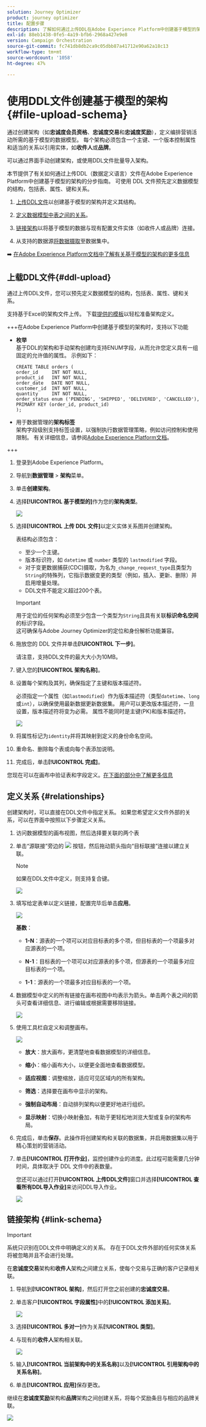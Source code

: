 ```yaml
---
solution: Journey Optimizer
product: journey optimizer
title: 配置步骤
description: 了解如何通过上传DDL在Adobe Experience Platform中创建基于模型的架构
exl-id: 88eb1438-0fe5-4a19-bfb6-2968a427e9e8
version: Campaign Orchestration
source-git-commit: fc741db8db2ca9c05dbb87a41712e90a62a18c13
workflow-type: tm+mt
source-wordcount: '1058'
ht-degree: 47%

---
```



# 使用DDL文件创建基于模型的架构 {#file-upload-schema}

通过创建架构（如&#x200B;**忠诚度会员资格**、**忠诚度交易**&#x200B;和&#x200B;**忠诚度奖励**），定义编排营销活动所需的基于模型的数据模型。 每个架构必须包含一个主键、一个版本控制属性和适当的关系以引用实体，如&#x200B;**收件人**&#x200B;或&#x200B;**品牌**。

可以通过界面手动创建架构，或使用DDL文件批量导入架构。

本节提供了有关如何通过上传DDL（数据定义语言）文件在Adobe Experience Platform中创建基于模型的架构的分步指南。 可使用 DDL 文件预先定义数据模型的结构，包括表、属性、键和关系。

1. [上传DDL文件](#ddl-upload)以创建基于模型的架构并定义其结构。

1. [定义数据模型中表之间的关系](#relationships)。

1. [链接架构](#link-schema)以将基于模型的数据与现有配置文件实体（如收件人或品牌）连接。

1. 从支持的数据源[将数据摄取](ingest-data.md)至数据集中。

➡️ [在Adobe Experience Platform文档中了解有关基于模型的架构的更多信息](https://experienceleague.adobe.com/zh-hans/docs/experience-platform/xdm/schema/model-based)

## 上载DDL文件{#ddl-upload}

通过上传DDL文件，您可以预先定义数据模型的结构，包括表、属性、键和关系。

支持基于Excel的架构文件上传。 下载[提供的模板](assets/template.zip)以轻松准备架构定义。

+++在Adobe Experience Platform中创建基于模型的架构时，支持以下功能

* **枚举**\
  基于DDL的架构和手动架构创建均支持ENUM字段，从而允许您定义具有一组固定的允许值的属性。
示例如下：

  ```
  CREATE TABLE orders (
  order_id     INT NOT NULL,
  product_id   INT NOT NULL,
  order_date   DATE NOT NULL,
  customer_id  INT NOT NULL,
  quantity     INT NOT NULL,
  order_status enum ('PENDING', 'SHIPPED', 'DELIVERED', 'CANCELLED'),
  PRIMARY KEY (order_id, product_id)
  );
  ```

* 用于数据管理的&#x200B;**架构标签**\
  架构字段级别支持标签设置，以强制执行数据管理策略，例如访问控制和使用限制。 有关详细信息，请参阅[Adobe Experience Platform文档](https://experienceleague.adobe.com/docs/experience-platform/xdm/home.html?lang=zh-Hans)。

+++

1. 登录到Adobe Experience Platform。

1. 导航到&#x200B;**数据管理** > **架构**&#x200B;菜单。

1. 单击&#x200B;**创建架构**。

1. 选择&#x200B;**[!UICONTROL 基于模型的]**&#x200B;作为您的&#x200B;**架构类型**。

   ![](assets/admin_schema_1.png)

1. 选择&#x200B;**[!UICONTROL 上传 DDL 文件]**&#x200B;以定义实体关系图并创建架构。

   表结构必须包含：
   * 至少一个主键。
   * 版本标识符，如 `datetime` 或 `number` 类型的 `lastmodified` 字段。
   * 对于变更数据捕获(CDC)摄取，为名为`_change_request_type`且类型为`String`的特殊列，它指示数据变更的类型（例如，插入、更新、删除）并启用增量处理。
   * DDL文件不能定义超过200个表。


   >[!IMPORTANT]
   >
   > 用于定位的任何架构必须至少包含一个类型为`String`且具有关联&#x200B;**标识命名空间**&#x200B;的标识字段。\
   >这可确保与Adobe Journey Optimizer的定位和身份解析功能兼容。

1. 拖放您的 DDL 文件并单击&#x200B;**[!UICONTROL 下一步]**。

   请注意，支持DDL文件的最大大小为10MB。

1. 键入您的&#x200B;**[!UICONTROL 架构名称]**。

1. 设置每个架构及其列，确保指定了主键和版本描述符。

   必须指定一个属性（如`lastmodified`）作为版本描述符（类型`datetime`、`long`或`int`），以确保使用最新数据更新数据集。 用户可以更改版本描述符，一旦设置，版本描述符将变为必需。 属性不能同时是主键(PK)和版本描述符。

   ![](assets/admin_schema_2.png)

1. 将属性标记为`identity`并将其映射到定义的身份命名空间。

1. 重命名、删除每个表或向每个表添加说明。

1. 完成后，单击&#x200B;**[!UICONTROL 完成]**。

您现在可以在画布中验证表和字段定义。[在下面的部分中了解更多信息](#entities)

## 定义关系 {#relationships}

创建架构时，可以直接在DDL文件中指定关系。 如果您希望定义文件外部的关系，可以在界面中按照以下步骤定义关系。

1. 访问数据模型的画布视图，然后选择要关联的两个表

1. 单击“源联接”旁边的 ![](assets/do-not-localize/Smock_AddCircle_18_N.svg) 按钮，然后拖动箭头指向“目标联接”连接以建立关联。

   >[!NOTE]
   >
   >如果在DDL文件中定义，则支持复合键。

   ![](assets/admin_schema_5.png)

1. 填写给定表单以定义链接，配置完毕后单击&#x200B;**应用**。

   ![](assets/admin_schema_3.png)

   **基数**：

   * **1-N**：源表的一个项可以对应目标表的多个项，但目标表的一个项最多对应源表的一个项。

   * **N-1**：目标表的一个项可以对应源表的多个项，但源表的一个项最多对应目标表的一个项。

   * **1-1**：源表的一个项最多对应目标表的一个项。

1. 数据模型中定义的所有链接在画布视图中均表示为箭头。单击两个表之间的箭头可查看详细信息、进行编辑或根据需要移除链接。

   ![](assets/admin_schema_6.png)

1. 使用工具栏自定义和调整画布。

   ![](assets/toolbar.png)

   * **放大**：放大画布，更清楚地查看数据模型的详细信息。

   * **缩小**：缩小画布大小，以便更全面地查看数据模型。

   * **适应视图**：调整缩放，适应可见区域内的所有架构。

   * **筛选**：选择要在画布中显示的架构。

   * **强制自动布局**：自动排列架构以便更好地进行组织。

   * **显示映射**：切换小映射叠加，有助于更轻松地浏览大型或复杂的架构布局。

1. 完成后，单击&#x200B;**保存**。此操作将创建架构和关联的数据集，并启用数据集以用于精心策划的营销活动。

1. 单击&#x200B;**[!UICONTROL 打开作业]**，监控创建作业的进度。此过程可能需要几分钟时间，具体取决于 DDL 文件中的表数量。

   您还可以通过打开&#x200B;**[!UICONTROL 上传DDL文件]**&#x200B;窗口并选择&#x200B;**[!UICONTROL 查看所有DDL导入作业]**&#x200B;来访问DDL导入作业。

   ![](assets/admin_schema_4.png)

## 链接架构 {#link-schema}

>[!IMPORTANT]
>
> 系统只识别在DDL文件中明确定义的关系。 存在于DDL文件外部的任何实体关系将被忽略并且不会进行处理。

在&#x200B;**忠诚度交易**&#x200B;架构和&#x200B;**收件人**&#x200B;架构之间建立关系，使每个交易与正确的客户记录相关联。

1. 导航到&#x200B;**[!UICONTROL 架构]**，然后打开您之前创建的&#x200B;**忠诚度交易**。

1. 单击客户&#x200B;**[!UICONTROL 字段属性]**&#x200B;中的&#x200B;**[!UICONTROL 添加关系]**。

   ![](assets/schema_1.png)

1. 选择&#x200B;**[!UICONTROL 多对一]**&#x200B;作为关系&#x200B;**[!UICONTROL 类型]**。

1. 与现有的&#x200B;**收件人**&#x200B;架构相关联。

   ![](assets/schema_2.png)

1. 输入&#x200B;**[!UICONTROL 当前架构中的关系名称]**&#x200B;以及&#x200B;**[!UICONTROL 引用架构中的关系名称]**。

1. 单击&#x200B;**[!UICONTROL 应用]**&#x200B;保存更改。

继续在&#x200B;**忠诚度奖励**&#x200B;架构和&#x200B;**品牌**&#x200B;架构之间创建关系，将每个奖励条目与相应的品牌关联。

![](assets/schema_3.png)
